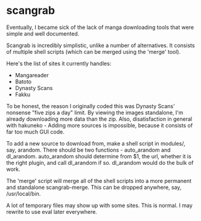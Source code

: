 scangrab
=====

Eventually, I became sick of the lack of manga downloading tools that were simple and well documented.

Scangrab is incredibly simplistic, unlike a number of alternatives. It consists of multiple shell scripts (which can be merged using the 'merge' tool).

Here's the list of sites it currently handles:
 * Mangareader
 * Batoto
 * Dynasty Scans
 * Fakku

To be honest, the reason I originally coded this was Dynasty Scans' nonsense "five zips a day" limit. By viewing the images standalone, I'm already downloading more data than the zip. Also, disatisfaction in general with hakuneko - Adding more sources is impossible, because it consists of far too much GUI code.

To add a new source to download from, make a shell script in modules/, say, arandom. There should be two functions - auto_arandom and dl_arandom. auto_arandom should determine from $1, the url, whether it is the right plugin, and call dl_arandom if so. dl_arandom would do the bulk of work.

The 'merge' script will merge all of the shell scripts into a more permanent and standalone scangrab-merge. This can be dropped anywhere, say, /usr/local/bin.

A lot of temporary files may show up with some sites. This is normal. I may rewrite to use eval later everywhere.
